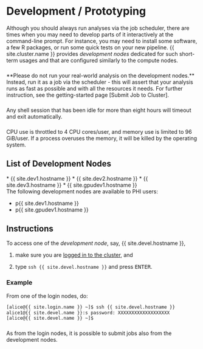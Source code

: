 # Development / Prototyping

Although you should always run analyses via the job scheduler, there are times when you may need to develop parts of it interactively at the command-line prompt.  For instance, you may need to install some software, a few R packages, or run some quick tests on your new pipeline.  {{ site.cluster.name }} provides _development nodes_ dedicated for such short-term usages and that are configured similarly to the compute nodes.

<div class="alert alert-danger" role="alert" style="margin-top: 3ex" markdown="1">
**Please do not run your real-world analysis on the development nodes.**  Instead, run it as a job via the scheduler - this will assert that your analysis runs as fast as possible and with all the resources it needs.  For further instruction, see the getting-started page [Submit Job to Cluster].
</div>

<div class="alert alert-warning" role="alert" style="margin-top: 3ex" markdown="1">
Any shell session that has been idle for more than eight hours will timeout and exit automatically.
</div>

<div class="alert alert-warning" role="alert" style="margin-top: 3ex" markdown="1">
CPU use is throttled to 4 CPU cores/user, and memory use is limited to 96 GiB/user. If a process overuses the memory, it will be killed by the operating system. 
</div>

## List of Development Nodes

<div class="non-protected" markdown="1">
 * {{ site.dev1.hostname }}
 * {{ site.dev2.hostname }}
 * {{ site.dev3.hostname }}
 * {{ site.gpudev1.hostname }}
</div>
<div class="protected" markdown="1">
The following development nodes are available to PHI users:

 * p{{ site.dev1.hostname }}
 * p{{ site.gpudev1.hostname }}
 
</div>


## Instructions

To access one of the _development node_, say, {{ site.devel.hostname }},

1. make sure you are [logged in to the cluster], and

2. type `ssh {{ site.devel.hostname }}` and press <kbd>ENTER</kbd>.


### Example

From one of the login nodes, do:

```sh
[alice@{{ site.login.name }} ~]$ ssh {{ site.devel.hostname }}
alice1@{{ site.devel.name }}:s password: XXXXXXXXXXXXXXXXXXX
[alice@{{ site.devel.name }} ~]$ 
```

<div class="alert alert-info" role="alert" style="margin-top: 3ex" markdown="1">
As from the login nodes, it is possible to submit jobs also from the development nodes.
</div>

[logged in to the cluster]: /hpc/get-started/access-cluster.html
[Submit Job to Cluster]: /hpc/get-started/hello-world-job.html
